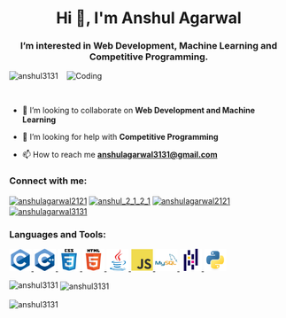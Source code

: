 <h1 align="center">Hi 👋, I'm Anshul Agarwal</h1>
<h3 align="center">I’m interested in Web Development, Machine Learning and Competitive Programming.</h3>
<img align="right" alt = "Coding" width = "400" src = "https://img.freepik.com/free-photo/3d-portrait-people_23-2150793856.jpg?size=626&ext=jpg&ga=GA1.1.2067044898.1718035820&semt=ais_user">
<p align="left"> <img src="https://komarev.com/ghpvc/?username=anshul3131&label=Profile%20views&color=0e75b6&style=flat" alt="anshul3131" /> </p>

<p align="left"> <a href="https://twitter.com/" target="blank"><img src="https://img.shields.io/twitter/follow/?logo=twitter&style=for-the-badge" alt="" /></a> </p>

- 👯 I’m looking to collaborate on **Web Development and Machine Learning**

- 🤝 I’m looking for help with **Competitive Programming**

- 📫 How to reach me **anshulagarwal3131@gmail.com**

<h3 align="left">Connect with me:</h3>
<p align="left">
<a href="https://instagram.com/anshulagarwal2121" target="blank"><img align="center" src="https://raw.githubusercontent.com/rahuldkjain/github-profile-readme-generator/master/src/images/icons/Social/instagram.svg" alt="anshulagarwal2121" height="30" width="40" /></a>
<a href="https://www.codechef.com/users/anshul_2_1_2_1" target="blank"><img align="center" src="https://cdn.jsdelivr.net/npm/simple-icons@3.1.0/icons/codechef.svg" alt="anshul_2_1_2_1" height="30" width="40" /></a>
<a href="https://codeforces.com/profile/anshulagarwal2121" target="blank"><img align="center" src="https://raw.githubusercontent.com/rahuldkjain/github-profile-readme-generator/master/src/images/icons/Social/codeforces.svg" alt="anshulagarwal2121" height="30" width="40" /></a>
<a href="https://www.leetcode.com/anshulagarwal3131" target="blank"><img align="center" src="https://raw.githubusercontent.com/rahuldkjain/github-profile-readme-generator/master/src/images/icons/Social/leet-code.svg" alt="anshulagarwal3131" height="30" width="40" /></a>
</p>

<h3 align="left">Languages and Tools:</h3>
<p align="left"> <a href="https://www.cprogramming.com/" target="_blank" rel="noreferrer"> <img src="https://raw.githubusercontent.com/devicons/devicon/master/icons/c/c-original.svg" alt="c" width="40" height="40"/> </a> <a href="https://www.w3schools.com/cpp/" target="_blank" rel="noreferrer"> <img src="https://raw.githubusercontent.com/devicons/devicon/master/icons/cplusplus/cplusplus-original.svg" alt="cplusplus" width="40" height="40"/> </a> <a href="https://www.w3schools.com/css/" target="_blank" rel="noreferrer"> <img src="https://raw.githubusercontent.com/devicons/devicon/master/icons/css3/css3-original-wordmark.svg" alt="css3" width="40" height="40"/> </a> <a href="https://www.w3.org/html/" target="_blank" rel="noreferrer"> <img src="https://raw.githubusercontent.com/devicons/devicon/master/icons/html5/html5-original-wordmark.svg" alt="html5" width="40" height="40"/> </a> <a href="https://www.java.com" target="_blank" rel="noreferrer"> <img src="https://raw.githubusercontent.com/devicons/devicon/master/icons/java/java-original.svg" alt="java" width="40" height="40"/> </a> <a href="https://developer.mozilla.org/en-US/docs/Web/JavaScript" target="_blank" rel="noreferrer"> <img src="https://raw.githubusercontent.com/devicons/devicon/master/icons/javascript/javascript-original.svg" alt="javascript" width="40" height="40"/> </a> <a href="https://www.mysql.com/" target="_blank" rel="noreferrer"> <img src="https://raw.githubusercontent.com/devicons/devicon/master/icons/mysql/mysql-original-wordmark.svg" alt="mysql" width="40" height="40"/> </a> <a href="https://pandas.pydata.org/" target="_blank" rel="noreferrer"> <img src="https://raw.githubusercontent.com/devicons/devicon/2ae2a900d2f041da66e950e4d48052658d850630/icons/pandas/pandas-original.svg" alt="pandas" width="40" height="40"/> </a> <a href="https://www.python.org" target="_blank" rel="noreferrer"> <img src="https://raw.githubusercontent.com/devicons/devicon/master/icons/python/python-original.svg" alt="python" width="40" height="40"/> </a> </p>

<p><img align="left" src="https://github-readme-stats.vercel.app/api/top-langs?username=anshul3131&show_icons=true&locale=en&layout=compact" alt="anshul3131" /></p>

<p>&nbsp;<img align="center" src="https://github-readme-stats.vercel.app/api?username=anshul3131&show_icons=true&locale=en" alt="anshul3131" /></p>

<p><img align="center" src="https://github-readme-streak-stats.herokuapp.com/?user=anshul3131&" alt="anshul3131" /></p>

